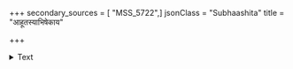 +++
secondary_sources = [ "MSS_5722",]
jsonClass = "Subhaashita"
title = "आहूतस्याभिषेकाय"

+++

<details><summary>Text</summary>

आहूतस्याभिषेकाय निसृष्टस्य वनाय च।  
न मया लक्षितस् तस्य स्वल्पोऽप्याकारविभ्रमः॥
</details>
